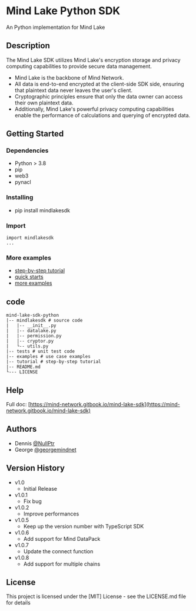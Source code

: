 # Mind Lake Python SDK

An Python implementation for Mind Lake

## Description

The Mind Lake SDK utilizes Mind Lake's encryption storage and privacy computing capabilities to provide secure data management. 
* Mind Lake is the backbone of Mind Network. 
* All data is end-to-end encrypted at the client-side SDK side, ensuring that plaintext data never leaves the user's client. 
* Cryptographic principles ensure that only the data owner can access their own plaintext data. 
* Additionally, Mind Lake's powerful privacy computing capabilities enable the performance of calculations and querying of encrypted data.

## Getting Started

### Dependencies

* Python > 3.8
* pip
* web3
* pynacl

### Installing

* pip install mindlakesdk

### Import
```
import mindlakesdk
...
```

### More examples
* [step-by-step tutorial](/tutorial/README.md)
* [quick starts](https://mind-network.gitbook.io/mind-lake-sdk/get-started)
* [more examples](https://mind-network.gitbook.io/mind-lake-sdk/use-cases)



## code
```
mind-lake-sdk-python
|-- mindlakesdk # source code
|   |-- __init__.py
|   |-- datalake.py
|   |-- permission.py
|   |-- cryptor.py
|   └-- utils.py
|-- tests # unit test code
|-- examples # use case examples
|-- tutorial # step-by-step tutorial
|-- README.md
└--- LICENSE

```

## Help

Full doc: [https://mind-network.gitbook.io/mind-lake-sdk](https://mind-network.gitbook.io/mind-lake-sdk) 

## Authors
 
* Dennis [@NuIlPtr](https://twitter.com/nuilptr)
* George [@georgemindnet](https://twitter.com/georgemindnet)

## Version History

* v1.0
    * Initial Release
* v1.0.1
    * Fix bug
* v1.0.2
    * Improve performances
* v1.0.5
    * Keep up the version number with TypeScript SDK
* v1.0.6
    * Add support for Mind DataPack
* v1.0.7
    * Update the connect function
* v1.0.8
    * Add support for multiple chains

## License

This project is licensed under the [MIT] License - see the LICENSE.md file for details
